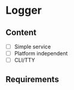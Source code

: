 # Logger

## Content

* [ ] Simple service
* [ ] Platform independent
* [ ] CLI/TTY

## Requirements
